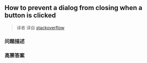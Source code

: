 ## How to prevent a dialog from closing when a button is clicked

> 译者 译自 [stackoverflow](http://stackoverflow.com/questions/2620444/how-to-prevent-a-dialog-from-closing-when-a-button-is-clicked) 

### 问题描述 

### 高票答案 

